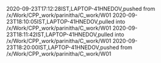2020-09-23T17:12:28IST,LAPTOP-41HNEDOV,pushed from /x/Work/CPP_work/parinitha/C_work/W01
2020-09-23T18:10:05IST,LAPTOP-41HNEDOV,pulled into /x/Work/CPP_work/parinitha/C_work/W01
2020-09-23T18:11:42IST,LAPTOP-41HNEDOV,pulled into /x/Work/CPP_work/parinitha/C_work/W01
2020-09-23T18:20:00IST,LAPTOP-41HNEDOV,pushed from /x/Work/CPP_work/parinitha/C_work/W01
